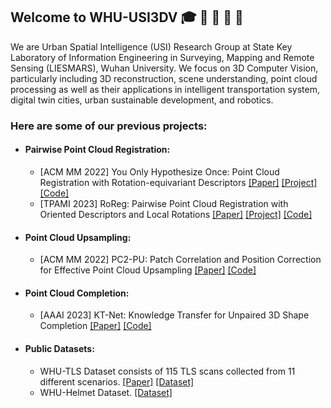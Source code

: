 ## Welcome to WHU-USI3DV :mortar_board: :wave: :clap: :tada: :confetti_ball:

We are Urban Spatial Intelligence (USI) Research Group at State Key Laboratory of Information Engineering in Surveying, Mapping and Remote Sensing (LIESMARS), Wuhan University. We focus on 3D Computer Vision, particularly including 3D reconstruction, scene understanding, point cloud processing as well as their applications in intelligent transportation system, digital twin cities, urban sustainable development, and robotics.
### Here are some of our previous projects:
- #### Pairwise Point Cloud Registration: 
  - [ACM MM 2022] You Only Hypothesize Once: Point Cloud Registration with Rotation-equivariant Descriptors [[Paper]](https://arxiv.org/abs/2109.00182) [[Project]](https://hpwang-whu.github.io/YOHO/) [[Code]](https://github.com/HpWang-whu/YOHO)
  - [TPAMI 2023] RoReg: Pairwise Point Cloud Registration with Oriented Descriptors and Local Rotations [[Paper]](https://doi.org/10.1109/TPAMI.2023.3244951) [[Project]](https://hpwang-whu.github.io/RoReg/) [[Code]](https://github.com/HpWang-whu/RoReg)
- #### Point Cloud Upsampling:
  - [ACM MM 2022] PC2-PU: Patch Correlation and Position Correction for Effective Point Cloud Upsampling [[Paper]](https://arxiv.org/abs/2109.09337) [[Code]](https://github.com/chenlongwhu/PC2-PU)
- #### Point Cloud Completion:
  - [AAAI 2023] KT-Net: Knowledge Transfer for Unpaired 3D Shape Completion [[Paper]](https://arxiv.org/abs/2111.11976) [[Code]](https://github.com/a4152684/KT-Net)
- #### Public Datasets:
  - WHU-TLS Dataset consists of 115 TLS scans collected from 11 different scenarios. [[Paper]](https://www.sciencedirect.com/science/article/abs/pii/S0924271620300836) [[Dataset]](http://3s.whu.edu.cn/ybs/en/benchmark.htm) 
  - WHU-Helmet Dataset. [[Dataset]](https://github.com/kafeiyin00/WHU-HelmetDataset) 
